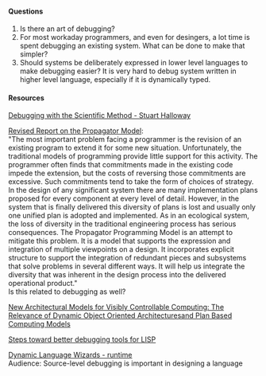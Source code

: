 #### Questions
1. Is there an art of debugging?  
2. For most workaday programmers, and even for desingers, a lot time is spent debugging an existing system. What can be done to make that simpler?  
3. Should systems be deliberately expressed in lower level languages to make debugging easier? It is very hard to debug system written in higher level language, especially if it is dynamically typed.  

#### Resources
[Debugging with the Scientific Method - Stuart Halloway](https://www.youtube.com/watch?v=FihU5JxmnBg)  

[Revised Report on the Propagator Model](https://groups.csail.mit.edu/mac/users/gjs/propagators/):  
"The most important problem facing a programmer is the revision of an existing program to extend it for some new situation. Unfortunately, the traditional models of programming provide little support for this activity. The programmer often finds that commitments made in the existing code impede the extension, but the costs of reversing those commitments are excessive.
Such commitments tend to take the form of choices of strategy. In the design of any significant system there are many implementation plans proposed for every component at every level of detail. However, in the system that is finally delivered this diversity of plans is lost and usually only one unified plan is adopted and implemented. As in an ecological system, the loss of diversity in the traditional engineering process has serious consequences.
The Propagator Programming Model is an attempt to mitigate this problem. It is a model that supports the expression and integration of multiple viewpoints on a design. It incorporates explicit structure to support the integration of redundant pieces and subsystems that solve problems in several different ways. It will help us integrate the diversity that was inherent in the design process into the delivered operational product."  
Is this related to debugging as well?

[New Architectural Models for Visibly Controllable Computing: The Relevance of Dynamic Object Oriented Architecturesand Plan Based Computing Models](https://dspace.mit.edu/handle/1721.1/30447?show=full)  

[Steps toward better debugging tools for LISP](https://dl.acm.org/citation.cfm?doid=800055.802041)  

[Dynamic Language Wizards - runtime](http://www.youtube.com/watch?v=SjbtEnfm7_Q&t=1h26m51s)  
Audience: Source-level debugging is important in designing a language


